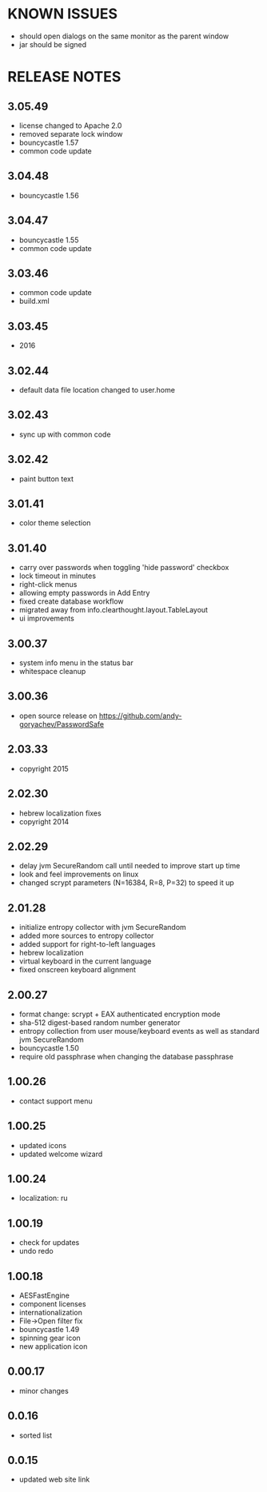 ﻿# KNOWN ISSUES

- should open dialogs on the same monitor as the parent window
- jar should be signed



# RELEASE NOTES

## 3.05.49
- license changed to Apache 2.0
- removed separate lock window
- bouncycastle 1.57
- common code update

## 3.04.48
- bouncycastle 1.56

## 3.04.47
- bouncycastle 1.55
- common code update

## 3.03.46
- common code update
- build.xml

## 3.03.45
- 2016

## 3.02.44
- default data file location changed to user.home

## 3.02.43
- sync up with common code

## 3.02.42
- paint button text

## 3.01.41
- color theme selection

## 3.01.40
- carry over passwords when toggling 'hide password' checkbox
- lock timeout in minutes
- right-click menus
- allowing empty passwords in Add Entry
- fixed create database workflow
- migrated away from info.clearthought.layout.TableLayout
- ui improvements

## 3.00.37
- system info menu in the status bar
- whitespace cleanup

## 3.00.36
- open source release on https://github.com/andy-goryachev/PasswordSafe

## 2.03.33
- copyright 2015

## 2.02.30
- hebrew localization fixes
- copyright 2014

## 2.02.29
- delay jvm SecureRandom call until needed to improve start up time
- look and feel improvements on linux
- changed scrypt parameters (N=16384, R=8, P=32) to speed it up

## 2.01.28
- initialize entropy collector with jvm SecureRandom
- added more sources to entropy collector
- added support for right-to-left languages
- hebrew localization
- virtual keyboard in the current language
- fixed onscreen keyboard alignment

## 2.00.27
- format change: scrypt + EAX authenticated encryption mode
- sha-512 digest-based random number generator
- entropy collection from user mouse/keyboard events as well as standard jvm SecureRandom
- bouncycastle 1.50
- require old passphrase when changing the database passphrase

## 1.00.26
- contact support menu

## 1.00.25
- updated icons
- updated welcome wizard

## 1.00.24
- localization: ru

## 1.00.19
- check for updates
- undo redo

## 1.00.18
- AESFastEngine
- component licenses
- internationalization
- File->Open filter fix
- bouncycastle 1.49
- spinning gear icon
- new application icon

## 0.00.17
- minor changes

## 0.0.16
- sorted list

## 0.0.15
- updated web site link
